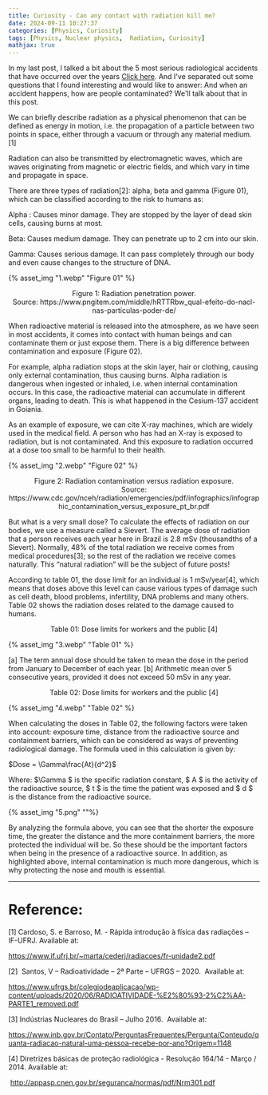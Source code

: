 ```yaml
---
title: Curiosity - Can any contact with radiation kill me?
date: 2024-09-11 10:27:37
categories: [Physics, Curiosity]
tags: [Physics, Nuclear physics,  Radiation, Curiosity]
mathjax: true
---
```


In my last post, I talked a bit about the 5 most serious radiological accidents that have occurred over the years [Click here](https://scientistsnotes.github.io/2024/09/11/post-12/). And I've separated out some questions that I found interesting and would like to answer: And when an accident happens, how are people contaminated?  We'll talk about that in this post.

We can briefly describe radiation as a physical phenomenon that can be defined as energy in motion, i.e. the propagation of a particle between two points in space, either through a vacuum or through any material medium. [1]

Radiation can also be transmitted by electromagnetic waves, which are waves originating from magnetic or electric fields, and which vary in time and propagate in space.

There are three types of radiation[2]: alpha, beta and gamma (Figure 01), which can be classified according to the risk to humans as:

Alpha : Causes minor damage.  They are stopped by the layer of dead skin cells, causing burns at most.

Beta: Causes medium damage.  They can penetrate up to 2 cm into our skin.

Gamma: Causes serious damage.  It can pass completely through our body and even cause changes to the structure of DNA.

{% asset_img "1.webp" "Figure 01" %}
<p style="text-align: center;">
  Figure 1: Radiation penetration power.  <br>
  Source: https://www.pngitem.com/middle/hRTTRbw_qual-efeito-do-nacl-nas-particulas-poder-de/  </p>


When radioactive material is released into the atmosphere, as we have seen in most accidents, it comes into contact with human beings and can contaminate them or just expose them.  There is a big difference between contamination and exposure (Figure 02).

For example, alpha radiation stops at the skin layer, hair or clothing, causing only external contamination, thus causing burns. Alpha radiation is dangerous when ingested or inhaled, i.e. when internal contamination occurs.  In this case, the radioactive material can accumulate in different organs, leading to death.  This is what happened in the Cesium-137 accident in Goiania.

As an example of exposure, we can cite X-ray machines, which are widely used in the medical field. A person who has had an X-ray is exposed to radiation, but is not contaminated. And this exposure to radiation occurred at a dose too small to be harmful to their health.

{% asset_img "2.webp" "Figure 02" %}
<p style="text-align: center;">
  Figure 2: Radiation contamination versus radiation exposure.  <br>
  Source: https://www.cdc.gov/nceh/radiation/emergencies/pdf/infographics/infographic_contamination_versus_exposure_pt_br.pdf </p>

But what is a very small dose? To calculate the effects of radiation on our bodies, we use a measure called a Sievert.  The average dose of radiation that a person receives each year here in Brazil is 2.8 mSv (thousandths of a Sievert). Normally, 48% of the total radiation we receive comes from medical procedures[3]; so the rest of the radiation we receive comes naturally. This “natural radiation” will be the subject of future posts!

 According to table 01, the dose limit for an individual is 1 mSv/year[4], which means that doses above this level can cause various types of damage such as cell death, blood problems, infertility, DNA problems and many others.  Table 02 shows the radiation doses related to the damage caused to humans.


<p style="text-align: center;">
  Table 01: Dose limits for workers and the public [4]</p>
{% asset_img "3.webp" "Table 01" %}

[a] The term annual dose should be taken to mean the dose in the period from January to December of each year. [b] Arithmetic mean over 5 consecutive years, provided it does not exceed 50 mSv in any year.

<p style="text-align: center;">
  Table 02: Dose limits for workers and the public [4]</p>
{% asset_img "4.webp" "Table 02" %}

When calculating the doses in Table 02, the following factors were taken into account: exposure time, distance from the radioactive source and containment barriers, which can be considered as ways of preventing radiological damage.  The formula used in this calculation is given by:

$Dose = \Gamma\frac{At}{d^2}$

Where: $\Gamma $ is the specific radiation constant, $ A $ is the activity of the radioactive source, $ t $ is the time the patient was exposed and $ d $ is the distance from the radioactive source.

{% asset_img "5.png" ""%}

By analyzing the formula above, you can see that the shorter the exposure time, the greater the distance and the more containment barriers, the more protected the individual will be. So these should be the important factors when being in the presence of a radioactive source. In addition, as highlighted above, internal contamination is much more dangerous, which is why protecting the nose and mouth is essential.

---
# Reference:

[1] Cardoso, S. e Barroso, M. - Rápida introdução à física das radiações – IF-UFRJ. Available at:

https://www.if.ufrj.br/~marta/cederj/radiacoes/fr-unidade2.pdf

[2]  Santos, V – Radioatividade – 2ª Parte – UFRGS – 2020.  Available at:

https://www.ufrgs.br/colegiodeaplicacao/wp-content/uploads/2020/06/RADIOATIVIDADE-%E2%80%93-2%C2%AA-PARTE1_removed.pdf

[3] Indústrias Nucleares do Brasil – Julho 2016.  Available at:

https://www.inb.gov.br/Contato/PerguntasFrequentes/Pergunta/Conteudo/quanta-radiacao-natural-uma-pessoa-recebe-por-ano?Origem=1148

[4] Diretrizes básicas de proteção radiológica - Resolução 164/14 - Março / 2014. Available at:

 http://appasp.cnen.gov.br/seguranca/normas/pdf/Nrm301.pdf
